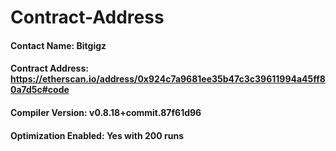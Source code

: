 # Contract-Address
#### Contact Name: Bitgigz
#### Contract Address: https://etherscan.io/address/0x924c7a9681ee35b47c3c39611994a45ff80a7d5c#code
#### Compiler Version: v0.8.18+commit.87f61d96
#### Optimization Enabled: Yes with 200 runs
